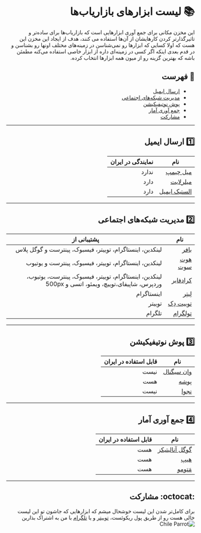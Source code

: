 <div dir="rtl">

# :books: لیست ابزارهای بازاریاب‌ها

این مخزن مکانی برای جمع آوری ابزارهایی است که بازاریاب‌ها برای ساده‌تر و تاثیرگذارتر کردن کارهایشان از آن‌ها استفاده می ‌کنند، هدف از ایجاد این مخزن این هست که اولا کسایی که ابزارها رو نمی‌شناسن در زمینه‌های مختلف اونها رو بشناسن و در قدم بعدی اینکه اگر کسی در زمینه‌ای داره از ابزار خاصی استفاده می‌کنه مطمئن باشه که بهترین گزینه رو از میون همه ابزارها انتخاب کرده.
## :mag_right: فهرست

* [ارسال ایمیل](#one-ارسال-ایمیل)
* [مدیریت شبکه‌های اجتماعی](#two-مدیریت-شبکههای-اجتماعی)
* [پوش نوتیفیکیشن](#three-پوش-نوتیفیکیشن)
* [جمع آوری آمار](#four-جمع-آوری-آمار)
* [مشارکت](#octocat-مشارکت)




***

##  :one: ارسال ایمیل
نام | نمایندگی در ایران
---|---
[میل چیمپ](https://mailchimp.com/)|ندارد
[میلرلایت](https://www.mailerlite.com/)|دارد
[الستیک ایمیل](https://elasticemail.com/)|دارد


***

##  :two: مدیریت شبکه‌های اجتماعی
نام | پشتیبانی از
---|---
[بافر](https://buffer.com/) | لینکدین، اینستاگرام، توییتر، فیسبوک، پینترست و گوگل پلاس
[هوت سوت](https://hootsuite.com) | لینکدین، اینستاگرام، توییتر، فیسبوک، پینترست و یوتیوب 
[کرادفایر](https://crowdfireapp.com) | لینکدین، اینستاگرام، توییتر، فیسبوک، پینترست، یوتیوب، وردپرس، شاپیفای،توییچ، ویمئو، اتسی و 500px 
[لِیتِر](https://later.com/) | اینستاگرام
[توییت دِک](http://tweetdeck.twitter.com/) | توییتر
[تولگرام](http://www.toolgram.ir/) | تلگرام

***
##  :three: پوش نوتیفیکیشن
نام | قابل استفاده در ایران
---|---
[وان سیگنال](https://onesignal.com/) | نیست
[پوشه](pushe.co) | هست
[نجوا](http://www.najva.com/) | نیست

***
##  :four: جمع آوری آمار
نام | قابل استفاده در ایران
---|---
[گوگل آنالیتیکز](http://analytics.google.com/) | هست
[هیپ](https://heapanalytics.com/) | هست
[مَتومو](https://matomo.org/) | هست

***


## :octocat: مشارکت

برای کامل‌تر شدن این لیست خوشحال میشم که ابزارهایی که جاشون تو این لیست خالی هست رو از طریق پول ریکوئست، [توییتر](https://twitter.com/baradaranam) و یا [تلگرام](https://t.me/baradaranam) با من به اشتراک بذارین   ![Chile Parrot](http://countryparrots.com/parrots/chile-parrot.gif)


</div>
